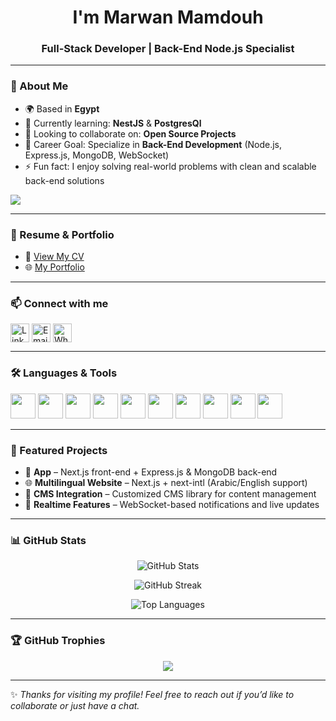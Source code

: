 <h1 align="center">I'm Marwan Mamdouh</h1>
<h3 align="center">Full-Stack Developer | Back-End Node.js Specialist</h3>

---

### 🚀 About Me  
- 🌍 Based in **Egypt**  
- 🌱 Currently learning: **NestJS** & **PostgresQl**  
- 👯 Looking to collaborate on: **Open Source Projects**  
- 🎯 Career Goal: Specialize in **Back-End Development** (Node.js, Express.js, MongoDB, WebSocket)  
- ⚡ Fun fact: I enjoy solving real-world problems with clean and scalable back-end solutions  

<div align="left">
  <img src="https://visitor-badge.laobi.icu/badge?page_id=Marwan-Mamdoud.Marwan-Mamdoud&"  />
</div>

---

### 📄 Resume & Portfolio  
- 📑 [View My CV](https://drive.google.com/file/d/1E19OM1rYasePulWnPbDabAKBRSK5lZRL/view?usp=drive_link)  
- 🌐 [My Portfolio](https://poortfolio-nu.vercel.app/)  

---

### 📫 Connect with me  
<p align="left">
<a href="https://www.linkedin.com/in/marwan-mamdouh-full-stack/" target="blank"><img align="center" src="https://cdn.jsdelivr.net/gh/devicons/devicon/icons/linkedin/linkedin-original.svg" alt="LinkedIn" height="30" width="30" /></a>
<a href="mailto:marwanmamdouh159@gmail.com" target="blank"><img align="center" src="https://cdn-icons-png.flaticon.com/512/732/732200.png" alt="Email" height="30" width="30" /></a>
<a href="https://wa.me/+201274847904" target="blank"><img align="center" src="https://cdn-icons-png.flaticon.com/512/733/733585.png" alt="WhatsApp" height="30" width="30" /></a>
</p>

---

### 🛠️ Languages & Tools  
<p align="left"> 
<img src="https://cdn.jsdelivr.net/gh/devicons/devicon/icons/javascript/javascript-original.svg" width="40" height="40"/> 
<img src="https://cdn.jsdelivr.net/gh/devicons/devicon/icons/typescript/typescript-original.svg" width="40" height="40"/>
<img src="https://cdn.jsdelivr.net/gh/devicons/devicon/icons/nodejs/nodejs-original.svg" width="40" height="40"/> 
<img src="https://cdn.jsdelivr.net/gh/devicons/devicon/icons/express/express-original.svg" width="40" height="40"/> 
<img src="https://cdn.jsdelivr.net/gh/devicons/devicon/icons/mongodb/mongodb-original.svg" width="40" height="40"/> 
<img src="https://cdn.jsdelivr.net/gh/devicons/devicon/icons/react/react-original.svg" width="40" height="40"/> 
<img src="https://cdn.jsdelivr.net/gh/devicons/devicon/icons/nextjs/nextjs-original.svg" width="40" height="40"/> 
<img src="https://cdn.jsdelivr.net/gh/devicons/devicon/icons/tailwindcss/tailwindcss-original.svg" width="40" height="40"/> 
<img src="https://cdn.jsdelivr.net/gh/devicons/devicon/icons/git/git-original.svg" width="40" height="40"/> 
<img src="https://cdn.jsdelivr.net/gh/devicons/devicon/icons/docker/docker-original.svg" width="40" height="40"/> 
</p>

---

### 📂 Featured Projects  
- 🛒 **App** – Next.js front-end + Express.js & MongoDB back-end  
- 🌐 **Multilingual Website** – Next.js + next-intl (Arabic/English support)  
- 📝 **CMS Integration** – Customized CMS library for content management  
- 🔔 **Realtime Features** – WebSocket-based notifications and live updates  

---

### 📊 GitHub Stats  
<p align="center">
  <img src="https://github-readme-stats.vercel.app/api?username=MarwanMamdouh&show_icons=true&theme=tokyonight" alt="GitHub Stats" />
</p>

<p align="center">
  <img src="https://github-readme-streak-stats.herokuapp.com/?user=MarwanMamdouh&theme=tokyonight" alt="GitHub Streak" />
</p>

<p align="center">
  <img src="https://github-readme-stats.vercel.app/api/top-langs/?username=MarwanMamdouh&layout=compact&theme=tokyonight" alt="Top Languages" />
</p>

---

### 🏆 GitHub Trophies  
<p align="center">
  <img src="https://github-profile-trophy.vercel.app/?username=MarwanMamdouh&theme=radical&no-frame=true&no-bg=true&margin-w=15" />
</p>

---

✨ *Thanks for visiting my profile! Feel free to reach out if you’d like to collaborate or just have a chat.*
